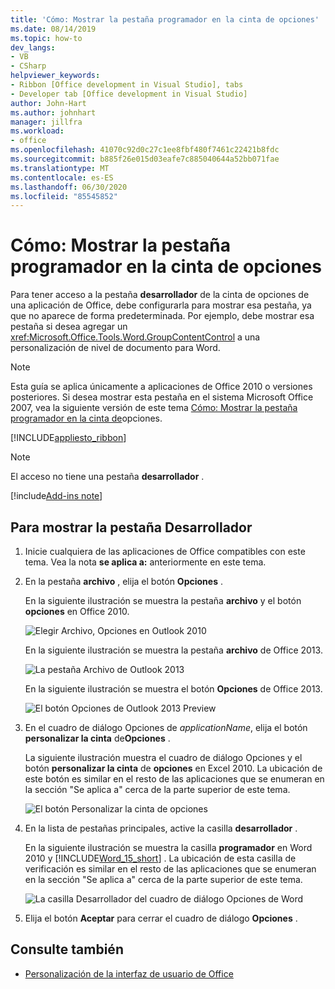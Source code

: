 ```yaml
---
title: 'Cómo: Mostrar la pestaña programador en la cinta de opciones'
ms.date: 08/14/2019
ms.topic: how-to
dev_langs:
- VB
- CSharp
helpviewer_keywords:
- Ribbon [Office development in Visual Studio], tabs
- Developer tab [Office development in Visual Studio]
author: John-Hart
ms.author: johnhart
manager: jillfra
ms.workload:
- office
ms.openlocfilehash: 41070c92d0c27c1ee8fbf480f7461c22421b8fdc
ms.sourcegitcommit: b885f26e015d03eafe7c885040644a52bb071fae
ms.translationtype: MT
ms.contentlocale: es-ES
ms.lasthandoff: 06/30/2020
ms.locfileid: "85545852"
---
```

# <a name="how-to-show-the-developer-tab-on-the-ribbon"></a>Cómo: Mostrar la pestaña programador en la cinta de opciones
  Para tener acceso a la pestaña **desarrollador** de la cinta de opciones de una aplicación de Office, debe configurarla para mostrar esa pestaña, ya que no aparece de forma predeterminada. Por ejemplo, debe mostrar esa pestaña si desea agregar un <xref:Microsoft.Office.Tools.Word.GroupContentControl> a una personalización de nivel de documento para Word.

> [!NOTE]
> Esta guía se aplica únicamente a aplicaciones de Office 2010 o versiones posteriores. Si desea mostrar esta pestaña en el sistema Microsoft Office 2007, vea la siguiente versión de este tema [Cómo: Mostrar la pestaña programador en la cinta de](https://web.archive.org/web/20140303033431/msdn.microsoft.com/library/bb608625(v=vs.90).aspx
)opciones.

 [!INCLUDE[appliesto_ribbon](../vsto/includes/appliesto-ribbon-md.md)]

> [!NOTE]
> El acceso no tiene una pestaña **desarrollador** .

[!include[Add-ins note](includes/addinsnote.md)]

## <a name="to-show-the-developer-tab"></a>Para mostrar la pestaña Desarrollador

1. Inicie cualquiera de las aplicaciones de Office compatibles con este tema. Vea la nota **se aplica a:** anteriormente en este tema.

2. En la pestaña **archivo** , elija el botón **Opciones** .

     En la siguiente ilustración se muestra la pestaña **archivo** y el botón **opciones** en Office 2010.

     ![Elegir Archivo, Opciones en Outlook 2010](../vsto/media/vsto-office-file-tab.png "Elegir Archivo, Opciones en Outlook 2010")

     En la siguiente ilustración se muestra la pestaña **archivo** de Office 2013.

     ![La pestaña Archivo de Outlook 2013](../vsto/media/vsto-office2013-filetab.png "La pestaña Archivo de Outlook 2013")

     En la siguiente ilustración se muestra el botón **Opciones** de Office 2013.

     ![El botón Opciones de Outlook 2013 Preview](../vsto/media/vsto-office2013-optionsbutton.png "El botón Opciones de Outlook 2013 Preview")

3. En el cuadro de diálogo Opciones de _applicationName_, elija el botón **personalizar la cinta** de**Opciones** .

     La siguiente ilustración muestra el cuadro de diálogo Opciones y el botón **personalizar la cinta** de **opciones** en Excel 2010. La ubicación de este botón es similar en el resto de las aplicaciones que se enumeran en la sección "Se aplica a" cerca de la parte superior de este tema.

     ![El botón Personalizar la cinta de opciones](../vsto/media/vsto-office2010-customizeribbonbutton.png "El botón Personalizar la cinta de opciones")

4. En la lista de pestañas principales, active la casilla **desarrollador** .

     En la siguiente ilustración se muestra la casilla **programador** en Word 2010 y [!INCLUDE[Word_15_short](../vsto/includes/word-15-short-md.md)] . La ubicación de esta casilla de verificación es similar en el resto de las aplicaciones que se enumeran en la sección "Se aplica a" cerca de la parte superior de este tema.

     ![La casilla Desarrollador del cuadro de diálogo Opciones de Word](../vsto/media/vsto-office2010-developercheckbox.png "La casilla Desarrollador del cuadro de diálogo Opciones de Word")

5. Elija el botón **Aceptar** para cerrar el cuadro de diálogo **Opciones** .

## <a name="see-also"></a>Consulte también
- [Personalización de la interfaz de usuario de Office](../vsto/office-ui-customization.md)
